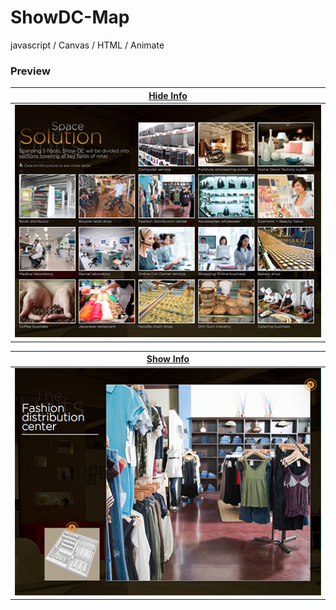 # ShowDC-Map
javascript / Canvas / HTML / Animate

### Preview

| [Hide Info](https://github.com/LeQuangKG/ShowDC-Map) |
|:---:|
| <a href=""><img width=512 src="layout/layout1.png" alt="layout"></a> |

| [Show Info](https://github.com/LeQuangKG/ShowDC-Map) |
|:---:|
| <a href=""><img width=512 src="layout/layout2.png" alt="layout"></a> |